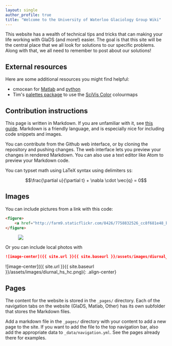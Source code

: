 ```yaml
---
layout: single
author_profile: true
title: "Welcome to the University of Waterloo Glaciology Group Wiki"
---
```

This website has a wealth of technical tips and tricks that can making your life working with GlaDS (and more!) easier. The goal is that this site will be the central place that we all look for solutions to our specific problems. Along with that, we all need to remember to post about our solutions!

## External resources
Here are some additional resources you might find helpful:

 * cmocean for [Matlab](https://www.mathworks.com/matlabcentral/fileexchange/57773-cmocean-perceptually-uniform-colormaps) and [python](https://matplotlib.org/cmocean/)
 * Tim's [palettes package](https://github.com/timghill/palettes) to use the [SciVis Color](https://sciviscolor.org/) colourmaps

## Contribution instructions
This page is written in Markdown. If you are unfamiliar with it, see [this guide](https://github.com/adam-p/markdown-here/wiki/Markdown-Cheatsheet). Markdown is a friendly language, and is especially nice for including code snippets and images.

You can contribute from the Github web interface, or by cloning the repository and pushing changes. The web interface lets you preview your changes in rendered Markdown. You can also use a text editor like Atom to preview your Markdown code.

You can typset math using LaTeX syntax using delimiters `$$`:

$$\frac{\partial u}{\partial t} + \nabla \cdot \vec{q} = 0$$

## Images
You can include pictures from a link with this code:

```html
<figure>
	<a href="http://farm9.staticflickr.com/8426/7758832526_cc8f681e48_b.jpg"><img src="http://farm9.staticflickr.com/8426/7758832526_cc8f681e48_c.jpg"></a>
</figure>
```

<figure>
	<a href="http://farm9.staticflickr.com/8426/7758832526_cc8f681e48_b.jpg"><img src="http://farm9.staticflickr.com/8426/7758832526_cc8f681e48_c.jpg"></a>
</figure>

Or you can include local photos with
```markdown
![image-center]({{ site.url }}{{ site.baseurl }}/assets/images/diurnal_hs_hc.png){: .align-center}

```

![image-center]({{ site.url }}{{ site.baseurl }}/assets/images/diurnal_hs_hc.png){: .align-center}

## Pages
The content for the website is stored in the `_pages/` directory. Each of the navigation tabs on the website (GlaDS, Matlab, Other) has its own subfolder that stores the Markdown files.

Add a markdown file in the `_pages/` directory with your content to add a new page to the site. If you want to add the file to the top navigation bar, also add the appropriate data to `_data/navigation.yml`. See the pages already there for examples.
